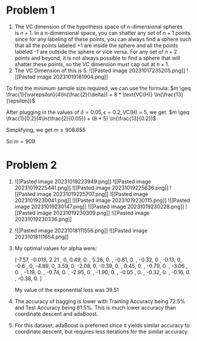 # Problem 1
1. The VC dimension of the hypothesis space of n-dimensional spheres is $n+1$. In a n-dimensional space, you can shatter any set of $n+1$ points since for any labeling of these points, you can always find a sphere such that all the points labeled +1 are inside the sphere and all the points labeled -1 are outside the sphere or vice versa. For any set of $n + 2$ points and beyond, it is not always possible to find a sphere that will shatter these points, so the VC dimension must cap out at $n + 1$.
2. The VC Dimension of this is 5. 
   ![[Pasted image 20231017235205.png]]
   ![[Pasted image 20231019181904.png]]

To find the minimum sample size required, we can use the formula:
$m \geq \frac{1}{\varepsilon}(4\ln(\frac{2}{\delta}) + 8 * \text{VC(H)} \ln(\frac{13}{\epsilon})$

After plugging in the values of $\delta = 0.05, \epsilon = 0.2, \text{VC(H) = 5}$, we get:
$m \geq \frac{1}{0.2}(4\ln(\frac{2}{0.05}) + (8 * 5) \ln(\frac{13}{0.2})$

Simplifying, we get
$m \geq 908.655$

So $m = 909$
# Problem 2
1. 
   ![[Pasted image 20231019223949.png]]
   ![[Pasted image 20231019225441.png]]
   ![[Pasted image 20231019225636.png]]
   ![[Pasted image 20231019225707.png]]
   ![[Pasted image 20231019230041.png]]
   ![[Pasted image 20231019230115.png]]
   ![[Pasted image 20231019230147.png]]
   ![[Pasted image 20231019230228.png]]
   ![[Pasted image 20231019230309.png]]
   ![[Pasted image 20231019230336.png]]
2. 
   ![[Pasted image 20231018111556.png]]
   ![[Pasted image 20231018111654.png]]
3. 
   My optimal values for alpha were:
   
   [-7.57, -0.013, 2.21 , 0, 0.49, 0. , 5.28, 0. , -0.81, 0. , -0.32, 0 , -0.13, 0, -0.6 , 0, -4.89, 0, 3.59, 0, -2.08, 0, -0.39, 0. , 0.45, 0. , -0.79, 0. , -3.06 , 0. , -1.19, 0. , -0.74, 0. , -2.95, 0. , -1.90, 0. , -0.05 , 0. , -0.32, 0. , -0.16, 0. , -0.38, 0. ]
   
   My value of the exponential loss was 39.51
4. The accuracy of bagging is lower with Training Accuracy being 72.5% and Test Accuracy being 61.5%. This is much lower accuracy than coordinate descent and adaBoost. 
5. For this dataset, adaBoost is preferred since it yields similar accuracy to coordinate descent, but requires less iterations for the similar accuracy. 


